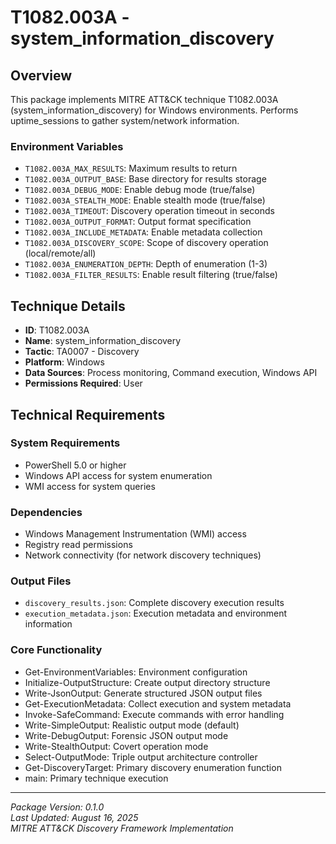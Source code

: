 # T1082.003A - system_information_discovery

## Overview
This package implements MITRE ATT&CK technique T1082.003A (system_information_discovery) for Windows environments. Performs uptime_sessions to gather system/network information.

### Environment Variables

- `T1082.003A_MAX_RESULTS`: Maximum results to return
- `T1082.003A_OUTPUT_BASE`: Base directory for results storage
- `T1082.003A_DEBUG_MODE`: Enable debug mode (true/false)
- `T1082.003A_STEALTH_MODE`: Enable stealth mode (true/false)
- `T1082.003A_TIMEOUT`: Discovery operation timeout in seconds
- `T1082.003A_OUTPUT_FORMAT`: Output format specification
- `T1082.003A_INCLUDE_METADATA`: Enable metadata collection
- `T1082.003A_DISCOVERY_SCOPE`: Scope of discovery operation (local/remote/all)
- `T1082.003A_ENUMERATION_DEPTH`: Depth of enumeration (1-3)
- `T1082.003A_FILTER_RESULTS`: Enable result filtering (true/false)

## Technique Details
- **ID**: T1082.003A
- **Name**: system_information_discovery
- **Tactic**: TA0007 - Discovery
- **Platform**: Windows
- **Data Sources**: Process monitoring, Command execution, Windows API
- **Permissions Required**: User

## Technical Requirements

### System Requirements

- PowerShell 5.0 or higher
- Windows API access for system enumeration
- WMI access for system queries

### Dependencies

- Windows Management Instrumentation (WMI) access
- Registry read permissions
- Network connectivity (for network discovery techniques)

### Output Files
- `discovery_results.json`: Complete discovery execution results
- `execution_metadata.json`: Execution metadata and environment information

### Core Functionality

- Get-EnvironmentVariables: Environment configuration
- Initialize-OutputStructure: Create output directory structure
- Write-JsonOutput: Generate structured JSON output files
- Get-ExecutionMetadata: Collect execution and system metadata
- Invoke-SafeCommand: Execute commands with error handling
- Write-SimpleOutput: Realistic output mode (default)
- Write-DebugOutput: Forensic JSON output mode
- Write-StealthOutput: Covert operation mode
- Select-OutputMode: Triple output architecture controller
- Get-DiscoveryTarget: Primary discovery enumeration function
- main: Primary technique execution

---
*Package Version: 0.1.0*  
*Last Updated: August 16, 2025*  
*MITRE ATT&CK Discovery Framework Implementation*
